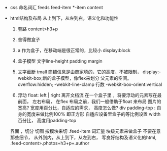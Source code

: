- css 命名词汇
  feeds feed-item *-item  content
- html结构及布局
从上到下，从左到右，语义化和功能性
   1. 套路
   content>h3+p
   2. 舍得做盒子
   3. a 作为盒子，在移动端是很正常的，比较小
    display:block 
   4. 盒子模型
   文字line-height padding margin 
   5. 文字截断
     tmall 商铺信息是由商家填的，它的高度，不被限制，
     display:-webkit-box;新的盒子模型，像flex来划分
     父元素的空间。
     overflow:hidden;
     -webkit-line-clamp  行数
     -webkit-box-orient:vertical

   6. 浮动   float: left | right 
   离开文档流
   在一个盒子里 ，将要浮动的元素写在最前面，
   左右布局，
   在flex 布局之前，我们一般借助于float 来布局 
   图片的宽高?  宽度用百分比，自适应的需求，
   高度怎么做?  div padding-top : 自身的宽度来做比例100%  即正方形
   自适应设备里盒子的等比例设置 width 百分比，
   高度用padding-top


   界面 ，切分 切图
   按模块来切  .feed-item  词汇量
   块级元素来做盒子  不要在意那些细节，
   从外到内，从上到下，从左到右，
   写良好结构及语义化的html,
   .feed-content>.photos+h3+p+.author





    





